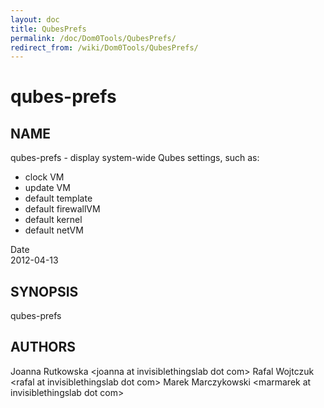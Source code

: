 ```yaml
---
layout: doc
title: QubesPrefs
permalink: /doc/Dom0Tools/QubesPrefs/
redirect_from: /wiki/Dom0Tools/QubesPrefs/
---
```


qubes-prefs
===========

NAME
----

qubes-prefs - display system-wide Qubes settings, such as:

-   clock VM
-   update VM
-   default template
-   default firewallVM
-   default kernel
-   default netVM

Date  
2012-04-13

SYNOPSIS
--------

qubes-prefs

AUTHORS
-------

Joanna Rutkowska \<joanna at invisiblethingslab dot com\>
Rafal Wojtczuk \<rafal at invisiblethingslab dot com\>
Marek Marczykowski \<marmarek at invisiblethingslab dot com\>
